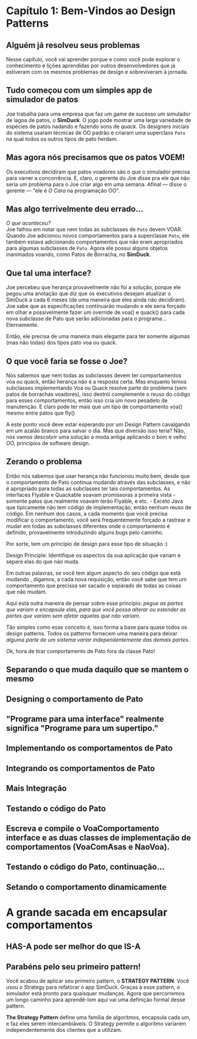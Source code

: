 # Capítulo 1: Bem-Vindos ao Design Patterns

## Alguém já resolveu seus problemas

Nesse capítulo, você vai aprender porque e como você pode explorar o conhecimento e lições aprendidas por outros desenvolvedores que já estiveram com os mesmos problemas de design e sobreviveram à jornada.

## Tudo começou com um simples app de simulador de patos

Joe trabalha para uma empresa que faz um game de sucesso um simulador de lagoa de patos, o **SimDuck**. O jogo pode mostrar uma larga variedade de espécies de patos nadando e fazendo sons de *quack*. Os designers iniciais do sistema usaram técnicas de OO padrão e criaram uma superclass `Pato` na qual todos os outros tipos de pato herdam.
<image>
## Mas agora nós precisamos que os patos VOEM!
Os executivos decidiram que patos voadores são o que o simulador precisa para varrer a concorrência. E, claro, o gerente do Joe disse pra ele que não seria um problema para o Joe criar algo em uma semana. Afinal — disse o gerente — "ele é *O Cara* na programação OO".
<image>

## Mas algo terrivelmente deu errado...
*O que aconteceu?*  
Joe falhou em notar que nem todas as subclasses de `Pato` devem VOAR. Quando Joe adicionou novos comportamentos para a superclasse `Pato`, ele também estava adicionando comportamentos que não eram apropriados para algumas subclasses de `Pato`. Agora ele possui alguns objetos inanimados voando, como Patos de Borracha, no **SimDuck**.
<img src="">

## Que tal uma interface?
Joe percebeu que herança provavelmente não foi a solução, porque ele pegou uma anotação que diz que os executivos desejam atualizar o SimDuck a cada 6 meses (de uma maneira que eles ainda não decidiram).
Joe sabe que as especificações continuarão mudando e ele seria forçado em olhar e possivelmente fazer um override de voa() e quack() para cada nova subclasse de Pato que serão adicionadas para o programa... Eternamente.

Então, ele precisa de uma maneira mais elegante para ter somente algumas (mas não todas) dos tipos pato voa ou quack.
<img src="">

## O que você faria se fosse o Joe?
Nós sabemos que nem todas as subclasses devem ter comportamentos voa ou quack, então herança não é a resposta certa. Mas enquanto temos subclasses implementando Voa ou Quack resolve parte do problema (sem patos de borrachas voadores), isso destrói complemente o reuso do código para esses comportamentos, então isso cria um novo pesadelo de manutenção. E claro pode ter mais que um tipo de comportamento voa() mesmo entre patos que fly()

A este ponto você deve estar esperando por um Design Pattern cavalgando em um azalão branco para salvar o dia. Mas que diversão isso teria? Não, nós vamos descobrir uma solução a moda antiga aplicando o bom e velho OO, princípios de software design.

## Zerando o problema
Então nós sabemos que usar herança não funcionou muito bem, desde que o comportamento de Pato
continua mudando através das subclasses, e não é apropriado para todas as subclasses ter tais comportamentos.
As interfaces Flyable e Quackable soavam promissoras a primeira vista - somente patos que realmente voavam terão Flyable, e etc. - Exceto 
Java que tipicamente não tem código de implementação, então nenhum reuso de código. Em nenhum dos casos, a cada momento que você precisa modificar o comportamento, você será frequentemente forçado
a rastrear e mudar em todas as subclasses diferentes onde o comportamento é definido, provavelmente introduzindo alguns bugs pelo caminho.

Por sorte, tem um princípio de design para esse tipo de situação :)

Design Principle:
Identifique os aspectos da sua aplicação que variam e separe elas do que não muda.

Em outras palavras, se você tem algum aspecto do seu código que está mudando , digamos, a cada nova requisição, então você sabe que tem um comportamento que precissa ser sacado e separado de todas as coisas que não mudam.

Aqui está outra maneira de pensar sobre esse princípio: *pegue as partes que variam e encapsule elas, para que você possa alterar ou estender as partes que variam sem afetar aquelas que não variam.*

Tão simples como esse conceito é, isso forma a base para quase todos os design patterns. Todos os patterns fornecem uma maneira para deixar *alguma parte de um sistema variar independentemente das demais partes*.

Ok, hora de tirar comportamento de Pato fora da classe Pato!

## Separando o que muda daquilo que se mantem o mesmo

## Designing o comportamento de Pato

## "Programe para uma interface" realmente significa "Programe para um supertipo."

## Implementando os comportamentos de Pato

## Integrando os comportamentos de Pato

## Mais Integração

## Testando o código do Pato

## Escreva e compile o VoaComportamento interface e as duas classes de implementação de comportamentos (VoaComAsas e NaoVoa).

## Testando o código do Pato, continuação...

## Setando o comportamento dinamicamente

# A grande sacada em encapsular comportamentos

## HAS-A pode ser melhor do que IS-A

## Parabéns pelo seu primeiro pattern!

Você acabou de aplicar seu primeiro pattern, o **STRATEGY PATTERN**. Você usou o Strategy para refatorar o app SimDuck.
Graças à esse pattern, o simulador está pronto para quaisquer mudanças.
Agora que percorremos um longo caminho para aprendê-lom aqui vai uma definição formal desse pattern.

**The Strategy Pattern** define uma família de algoritmos, encapsula cada um, e faz eles serem intercambiáveis. 
O Strategy permite o algoritmo variarem independentemente dos clientes que a utilizam.